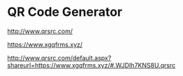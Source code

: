 # QR Code Generator

http://www.qrsrc.com/


https://www.xgqfrms.xyz/






http://www.qrsrc.com/default.aspx?shareurl=https://www.xgqfrms.xyz/#.WJDIh7KNS8U.qrsrc












